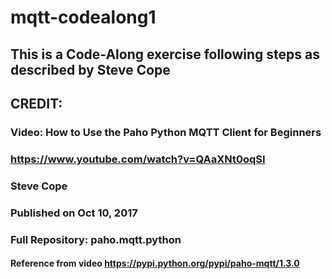 # mqtt-codealong1 
##  This is a Code-Along exercise following steps as described by Steve Cope
##  CREDIT: 
### Video: How to Use the Paho Python MQTT Client for Beginners
### https://www.youtube.com/watch?v=QAaXNt0oqSI
### Steve Cope
### Published on Oct 10, 2017
### Full Repository: paho.mqtt.python
#### Reference from video https://pypi.python.org/pypi/paho-mqtt/1.3.0



